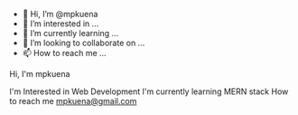 - 👋 Hi, I’m @mpkuena
- 👀 I’m interested in ...
- 🌱 I’m currently learning ...
- 💞️ I’m looking to collaborate on ...
- 📫 How to reach me ...

<!---
mpkuena/mpkuena is a ✨ special ✨ repository because its `README.md` (this file) appears on your GitHub profile.
You can click the Preview link to take a look at your changes.
--->Hi, I'm mpkuena
I'm Interested in Web Development
I'm currently learning MERN stack
How to reach me mpkuena@gmail.com
